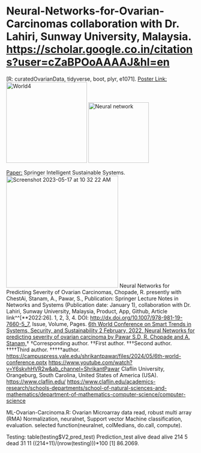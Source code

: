 # Neural-Networks-for-Ovarian-Carcinomas collaboration with Dr. Lahiri, Sunway University, Malaysia. https://scholar.google.co.in/citations?user=cZaBPOoAAAAJ&hl=en
[R: curatedOvarianData, tidyverse, boot, plyr, e1071].
[Poster Link:](https://www.claflin-computation.com/lab-journey?pgid=ktmii98q-64f1ff2e-dfef-4d26-82be-34353a6dbd79)
<img width="215" alt="World4" src="https://github.com/spawar2/Neural-Networks-for-Ovarian-Carcinomas/assets/25118302/18afbe0e-ff46-4194-ac3a-c7c41380647f">
<img width="161" alt="Neural network" src="https://github.com/spawar2/Neural-Networks-for-Ovarian-Carcinomas/assets/25118302/3f6c2d77-4f98-48b7-9c99-99f069ea819d">

[Paper:](https://link.springer.com/chapter/10.1007/978-981-19-7660-5_7#citeas)
Springer Intelligent Sustainable Systems.
<img width="298" alt="Screenshot 2023-05-17 at 10 32 22 AM" src="https://github.com/spawar2/Neural-Networks-for-Ovarian-Carcinomas/assets/25118302/a78456f0-7dbb-43b5-8505-3febe9da7e91">
Neural Networks for Predicting Severity of Ovarian Carcinomas, Chopade, R. presently with ChestAi, Stanam, A., Pawar, S., Publication: Springer Lecture Notes in Networks and Systems (Publication date: January 1), collaboration with Dr. Lahiri, Sunway University, Malaysia, Product, App, Github, Article link^^[**2022:26]. 1, 2, 3, 4. DOI: http://dx.doi.org/10.1007/978-981-19-7660-5_7, Issue, Volume, Pages.
[6th World Conference on Smart Trends in Systems, Security, and Sustainability 2 February, 2022, Neural Networks for predicting severity of ovarian carcinoma by Pawar S.D, R. Chopade and A. Stanam,](https://worlds4.co.uk/gallery.html)†
†Corresponding author. ††First author. †††Second author. ††††Third author. †††††author.
https://campuspress.yale.edu/shrikantpawar/files/2024/05/6th-world-conference.pptx
https://www.youtube.com/watch?v=Y6skvhHVR2w&ab_channel=ShrikantPawar
Claflin University, Orangeburg, South Carolina, United States of America (USA). 
https://www.claflin.edu/
https://www.claflin.edu/academics-research/schools-departments/school-of-natural-sciences-and-mathematics/department-of-mathematics-computer-science/computer-science

ML-Ovarian-Carcinoma.R: Ovarian Microarray data read, robust multi array (RMA) Normalization, neuralnet, Support vector Machine classification, evaluation.
selected function(neuralnet, colMedians, do.call, compute).

Testing: table(testing$V2,pred_test) Prediction_test alive dead alive 214 5 dead 31 11 ((214+11)/(nrow(testing)))*100 [1] 86.2069.
